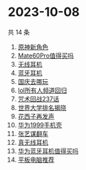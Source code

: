 # 2023-10-08

共 14 条

<!-- BEGIN -->
<!-- 最后更新时间 Sun Oct 08 2023 17:06:23 GMT+0800 (China Standard Time) -->

1. [原神新角色](https://www.zhihu.com/search?q=%E5%8E%9F%E7%A5%9E%E6%96%B0%E8%A7%92%E8%89%B2)
1. [Mate60Pro值得买吗](https://www.zhihu.com/search?q=Mate60Pro%E5%80%BC%E5%BE%97%E4%B9%B0%E5%90%97)
1. [无线耳机](https://www.zhihu.com/search?q=%E6%97%A0%E7%BA%BF%E8%80%B3%E6%9C%BA)
1. [蓝牙耳机](https://www.zhihu.com/search?q=%E8%93%9D%E7%89%99%E8%80%B3%E6%9C%BA)
1. [国庆去哪玩](https://www.zhihu.com/search?q=%E5%9B%BD%E5%BA%86%E5%8E%BB%E5%93%AA%E7%8E%A9)
1. [lol所有人频道回归](https://www.zhihu.com/search?q=lol%E6%89%80%E6%9C%89%E4%BA%BA%E9%A2%91%E9%81%93%E5%9B%9E%E5%BD%92)
1. [咒术回战237话](https://www.zhihu.com/search?q=%E5%92%92%E6%9C%AF%E5%9B%9E%E6%88%98237%E8%AF%9D)
1. [世界大学排名揭晓](https://www.zhihu.com/search?q=%E4%B8%96%E7%95%8C%E5%A4%A7%E5%AD%A6%E6%8E%92%E5%90%8D%E6%8F%AD%E6%99%93)
1. [花西子再发声](https://www.zhihu.com/search?q=%E8%8A%B1%E8%A5%BF%E5%AD%90%E5%86%8D%E5%8F%91%E5%A3%B0)
1. [华为1999手机壳](https://www.zhihu.com/search?q=%E5%8D%8E%E4%B8%BA1999%E6%89%8B%E6%9C%BA%E5%A3%B3)
1. [张艺谋翻车](https://www.zhihu.com/search?q=%E5%BC%A0%E8%89%BA%E8%B0%8B%E7%BF%BB%E8%BD%A6)
1. [真无线耳机](https://www.zhihu.com/search?q=%E7%9C%9F%E6%97%A0%E7%BA%BF%E8%80%B3%E6%9C%BA)
1. [华为蓝牙耳机值得买吗](https://www.zhihu.com/search?q=%E5%8D%8E%E4%B8%BA%E8%93%9D%E7%89%99%E8%80%B3%E6%9C%BA%E5%80%BC%E5%BE%97%E4%B9%B0%E5%90%97)
1. [平板电脑推荐](https://www.zhihu.com/search?q=%E5%B9%B3%E6%9D%BF%E7%94%B5%E8%84%91%E6%8E%A8%E8%8D%90)

<!-- END -->
